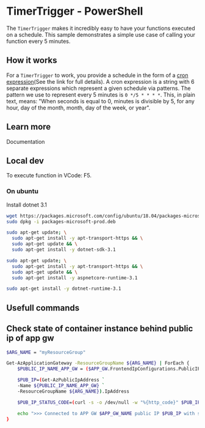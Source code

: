 # TimerTrigger - PowerShell

The `TimerTrigger` makes it incredibly easy to have your functions executed on a schedule. This sample demonstrates a simple use case of calling your function every 5 minutes.

## How it works

For a `TimerTrigger` to work, you provide a schedule in the form of a [cron expression](https://en.wikipedia.org/wiki/Cron#CRON_expression)(See the link for full details). A cron expression is a string with 6 separate expressions which represent a given schedule via patterns. The pattern we use to represent every 5 minutes is `0 */5 * * * *`. This, in plain text, means: "When seconds is equal to 0, minutes is divisible by 5, for any hour, day of the month, month, day of the week, or year".

## Learn more

<TODO> Documentation

## Local dev

To execute function in VCode: F5.

### On ubuntu

Install dotnet 3.1

```sh
wget https://packages.microsoft.com/config/ubuntu/18.04/packages-microsoft-prod.deb -O packages-microsoft-prod.deb
sudo dpkg -i packages-microsoft-prod.deb

sudo apt-get update; \
  sudo apt-get install -y apt-transport-https && \
  sudo apt-get update && \
  sudo apt-get install -y dotnet-sdk-3.1

sudo apt-get update; \
  sudo apt-get install -y apt-transport-https && \
  sudo apt-get update && \
  sudo apt-get install -y aspnetcore-runtime-3.1

sudo apt-get install -y dotnet-runtime-3.1
```

## Usefull commands

## Check state of container instance behind public ip of app gw

```sh
$ARG_NAME = "myResourceGroup"

Get-AzApplicationGateway -ResourceGroupName ${ARG_NAME} | ForEach {
    $PUBLIC_IP_NAME_APP_GW = ($APP_GW.FrontendIpConfigurations.PublicIPAddress.Id | split-path -leaf)

    $PUB_IP=(Get-AzPublicIpAddress `
    -Name ${PUBLIC_IP_NAME_APP_GW} `
    -ResourceGroupName ${ARG_NAME}).IpAddress

    $PUB_IP_STATUS_CODE=(curl -s -o /dev/null -w "%{http_code}" $PUB_IP)

    echo ">>> Connected to APP GW $APP_GW_NAME public IP $PUB_IP with status code $PUB_IP_STATUS_CODE"
}
```

